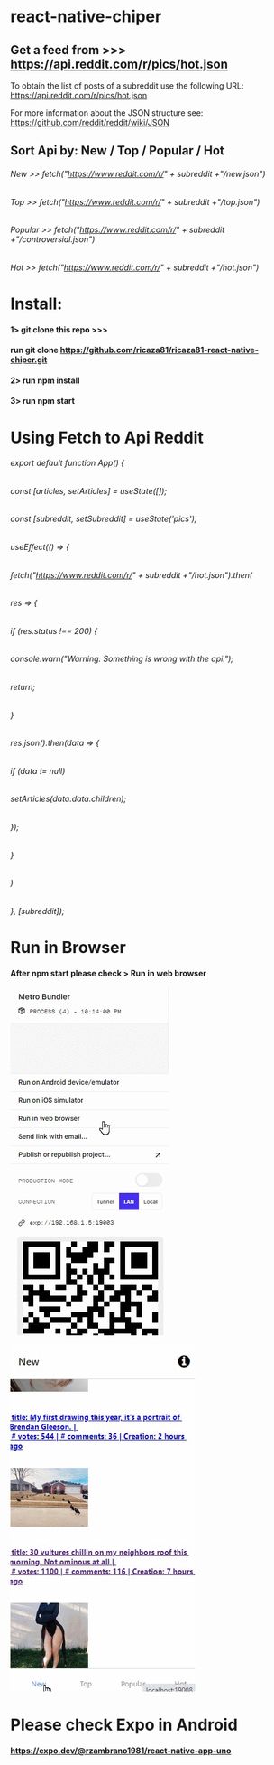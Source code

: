 # react-native-chiper

## Get a feed from >>> https://api.reddit.com/r/pics/hot.json
To obtain the list of posts of a subreddit use the following URL: https://api.reddit.com/r/pics/hot.json

For more information about the JSON structure see: https://github.com/reddit/reddit/wiki/JSON

## Sort Api by: New / Top / Popular / Hot
###### New >> fetch("https://www.reddit.com/r/" + subreddit +"/new.json")
###### Top >> fetch("https://www.reddit.com/r/" + subreddit +"/top.json")
###### Popular >> fetch("https://www.reddit.com/r/" + subreddit +"/controversial.json")
###### Hot >> fetch("https://www.reddit.com/r/" + subreddit +"/hot.json")

# Install:
#### 1> git clone this repo >>> 
#### run git clone https://github.com/ricaza81/ricaza81-react-native-chiper.git
#### 2> run npm install
#### 3> run npm start

# Using Fetch to Api Reddit
###### export default function App() {
###### const [articles, setArticles] = useState([]);
######  const [subreddit, setSubreddit] = useState('pics');
######  useEffect(() => {
######    fetch("https://www.reddit.com/r/" + subreddit +"/hot.json").then(
######      res => {
######        if (res.status !== 200) {
######          console.warn("Warning: Something is wrong with the api.");
######          return;
######        }
######        res.json().then(data => {
######          if (data != null)
######            setArticles(data.data.children);
######        });
######      }
######    )
######  }, [subreddit]);

# Run in Browser
#### After npm start please check > Run in web browser

![img](https://github.com/ricaza81/ricaza81-react-native-chiper/raw/master/browser.gif)

![img](https://github.com/ricaza81/ricaza81-react-native-chiper/raw/master/img-1.gif)

# Please check Expo in Android
#### https://expo.dev/@rzambrano1981/react-native-app-uno

